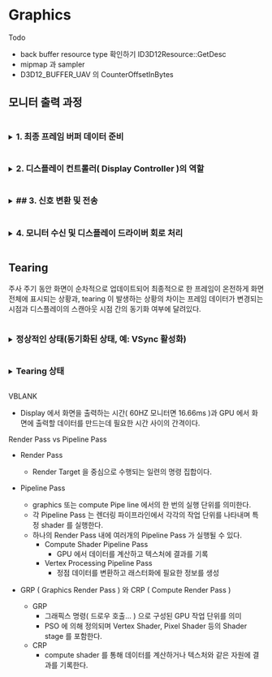 # Graphics

Todo
* back buffer resource type 확인하기 ID3D12Resource::GetDesc
* mipmap 과 sampler
* D3D12_BUFFER_UAV 의 CounterOffsetInBytes

## 모니터 출력 과정
<details> <summary> <h3 style="display:inline-block"> 1. 최종 프레임 버퍼 데이터 준비  </h3></summary>
그래픽 연산 후, 모든 픽셀에 대한 계산이 완료되면 GPU는 그 결과를 프레임 버퍼( Frame Buffer ) 라 불리는 GPU 메모리(VRAM)상의 특정 메모리 영역에 저장한다. 이 Frame Buffer는 모니터에 표시할 최종 이미지(픽셀들의 컬러 값) 정보가 담겨 있는 배열 형태의 데이터다.
</details>


<details> <summary> <h3 style="display:inline-block"> 2. 디스플레이 컨트롤러( Display Controller )의 역할  </h3></summary>
Frame Buffer 가 준비되면, GPU 내부에 있는 **디스플레이 엔진( Display Engine )** 또는 **디스플레이 컨트롤러( Display Controller )** 가 모니터에 출력할 Frame Buffer ( Front Buffer ) 의 데이터를 읽어온다.

이 때, Display Controller 는 화면의 왼쪽 위 픽셀부터 시작해 오른쪽으로, 그리고 다음 줄로 이동하는 식으로 한 줄씩 순차적으로 Front Buffer 를 읽는다. 이렇게 Front Buffer 전체 픽셀 데이터를 줄 단위로 차례차례 읽어오는 과정을 스캔아웃( scan-out )이라고 한다.

그리고 Display Controller 는 일정한 픽셀 클록( Pixel Clock ) 주파수에 맞추어 매 픽셀 데이터를 scan-out 한다. Pixel Clock 은 해상도와 주사율에 따라 결정된다.
</details>


<details> <summary> <h3 style="display:inline-block"> ## 3. 신호 변환 및 전송   </h3></summary>
Display Controller 가 읽은 Front Buffer 정보는 모니터에 전송하기 위해 **HDMI, DisplayPort, DVI** 등과 같은 디지털 인터페이스, 디지털 신호로 변환된다.

이 단계에서 픽셀 색상 정보, 동기 신호(수직, 수평 동기), 빈 구간(blanking interval) 등의 패턴에 맞춰 데이터가 전송 라인을 통해 모니터로 전송됩니다.
</details>


<details> <summary> <h3 style="display:inline-block"> 4. 모니터 수신 및 디스플레이 드라이버 회로 처리 </h3></summary>
모니터는 GPU에서 전송받은 디지털 신호를 해독하여 각 픽셀에 해당하는 RGB 데이터 스트림을 얻는다. 모니터 내부의 스케일러, 컬러 변환 회로, 오버드라이브(Overdrive) 처리 등이 있을 수 있으며, 이를 통해 모니터 패널에 정확한 색상과 밝기를 나타내기 위한 신호로 변환된다.

최종적으로 모니터 내부의 드라이버 IC와 전자 회로는 각 픽셀 전극을 구동하여 LCD 셀을 열거나 OLED 소자를 점등해, 실제 빛을 발생 또는 투과시키게 된다. 이로써 우리가 화면에 최종 그림을 보게 된다.

이 전 과정은 끊임없이 반복되며, 모니터의 주사율(예: 60Hz, 144Hz)에 따라 매 주기마다 새로운 프레임이 읽히고 전송되며 표시된다.
</details>


## Tearing
주사 주기 동안 화면이 순차적으로 업데이트되어 최종적으로 한 프레임이 온전하게 화면 전체에 표시되는 상황과, tearing 이 발생하는 상황의 차이는 프레임 데이터가 변경되는 시점과 디스플레이의 스캔아웃 시점 간의 동기화 여부에 달려있다.

<details> <summary> <h3 style="display:inline-block"> 정상적인 상태(동기화된 상태, 예: VSync 활성화) </h3></summary>
- Display Controller 는 Front Buffer 를 상단에서 하단으로 순차적으로 읽어와 모니터로 전송한다. 이 과정을 frame interval 동안 진행하며, 이 시점에선 한 프레임 내에서 상·하단 픽셀들이 순차적으로 새 프레임 데이터로 바뀌어 간다.  
- 중요한 점은, Front Buffer 변경 시점이 디스플레이가 프레임을 모두 표시하고 난 직후, 즉 수직 동기화 간격(VBlank) 시점에서 일어난다.
- 이를 통해 한 프레임이 표시되는 동안 Front Buffer 의 내용은 변하지 않으며, 프레임 전체가 "한 세트"로 순차적 업데이트를 거친 뒤 다음 프레임으로 깔끔하게 전환된다.  
- 결국 모니터에선 상단에서 하단까지 시간이 지남에 따라 새로운 프레임이 천천히 "스캔"되며 표시되지만, 프레임 중간에 갑자기 데이터가 바뀌는 일이 없어 완전히 한 프레임이 끝난 시점에 전체 화면이 새로운 프레임으로 통일되게 됩니다.
</details>

<details> <summary> <h3 style="display:inline-block"> Tearing 상태 </h3></summary>
- Tearing 은 Display Controller 가 scan out 하는 도중에 Front Buffer 의 내용이 변경되면 발생하는 현상이다.
- 예를 들어, Display Controller 가 화면 상단 부분을 scan out 하다 화면 중간쯤에 도달했을 때 Front Buffer 를 스왑해버린다면, 화면 하단 부분은 새로운 Front Buffer 에서  scan out 하게 된다.  
- 이렇게 되면 화면 상단 부분과 하단 부분은 서로 다른 Front Buffer 의 내용을 표시되게 되어 화면에 경계선이 발생하며 "찢어진(Tear)" 듯한 현상이 관찰된다.
- 이 현상은 수직 동기화(VSync)나 프레임 레이트 동기 기술(G-Sync, FreeSync 등)이 꺼져 있거나 제대로 맞춰지지 않아 Front Buffer 업데이트 시점이 Frame interval 과 어긋날 때 주로 발생한다.
</details>






VBLANK
* Display 에서 화면을 출력하는 시간( 60HZ 모니터면 16.66ms )과 GPU 에서 화면에 출력할 데이터를 만드는데 필요한 시간 사이의 간격이다.




Render Pass vs Pipeline Pass
* Render Pass
  * Render Target 을 중심으로 수행되는 일련의 명령 집합이다.
* Pipeline Pass
  * graphics 또는 compute Pipe line 에서의 한 번의 실행 단위를 의미한다.
  * 각 Pipeline Pass 는 렌더링 파이프라인에서 각각의 작업 단위를 나타내며 특정 shader 를 실행한다.
  * 하나의 Render Pass 내에 여러개의 Pipeline Pass 가 실행될 수 있다.
    * Compute Shader Pipeline Pass
      * GPU 에서 데이터를 계산하고 텍스처에 결과를 기록
    * Vertex Processing Pipeline Pass
      * 정점 데이터를 변환하고 래스터화에 필요한 정보를 생성
     
* GRP ( Graphics Render Pass ) 와 CRP ( Compute Render Pass )
  * GRP
    * 그래픽스 명령( 드로우 호출... ) 으로 구성된 GPU 작업 단위를 의미
    * PSO 에 의해 정의되며 Vertex Shader, Pixel Shader 등의 Shader stage 를 포함한다.
  * CRP
    * compute shader 를 통해 데이터를 계산하거나 텍스처와 같은 자원에 결과를 기록한다.
